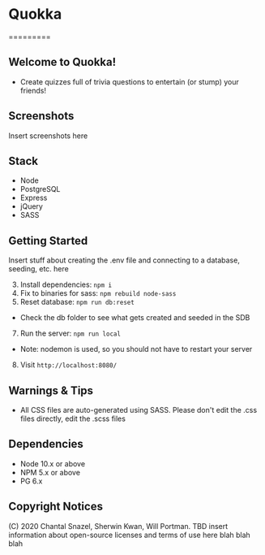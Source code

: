 # Quokka
=========

## Welcome to Quokka!

* Create quizzes full of trivia questions to entertain (or stump) your friends!

## Screenshots

Insert screenshots here

## Stack

* Node
* PostgreSQL
* Express
* jQuery
* SASS

## Getting Started

Insert stuff about creating the .env file and connecting to a database, seeding, etc. here

3. Install dependencies: `npm i`
4. Fix to binaries for sass: `npm rebuild node-sass`
5. Reset database: `npm run db:reset`
  - Check the db folder to see what gets created and seeded in the SDB
7. Run the server: `npm run local`
  - Note: nodemon is used, so you should not have to restart your server
8. Visit `http://localhost:8080/`

## Warnings & Tips

- All CSS files are auto-generated using SASS. Please don't edit the .css files directly, edit the .scss files

## Dependencies

- Node 10.x or above
- NPM 5.x or above
- PG 6.x

## Copyright Notices

(C) 2020 Chantal Snazel, Sherwin Kwan, Will Portman. TBD insert information about open-source licenses and terms of use here blah blah blah
